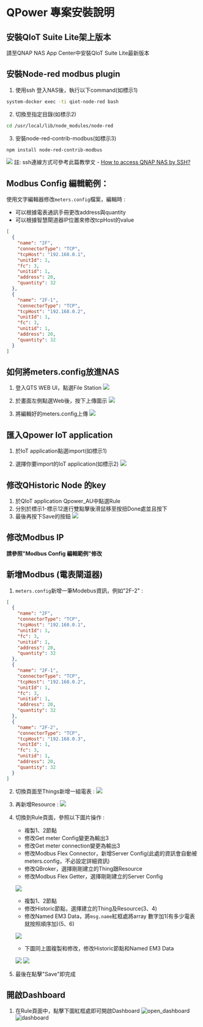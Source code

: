 # QPower 專案安裝說明

## 安裝QIoT Suite Lite架上版本
請至QNAP NAS App Center中安裝QIoT Suite Lite最新版本

## 安裝Node-red modbus plugin

1. 使用ssh 登入NAS後，執行以下command(如標示1)
  ```bash
  system-docker exec -ti qiot-node-red bash
  ```

  2. 切換至指定目錄(如標示2)
  ```bash
  cd /usr/local/lib/node_modules/node-red
  ```

  3. 安裝node-red-contrib-modbus(如標示3)
  ```bash
  npm install node-red-contrib-modbus
  ```
  ![](image/SSH.png)
  註: ssh連線方式可參考此篇教學文 - [How to access QNAP NAS by SSH?](https://www.qnap.com/en/how-to/knowledge-base/article/how-to-access-qnap-nas-by-ssh/)

## Modbus Config 編輯範例：
使用文字編輯器修改`meters.config`檔案，編輯時 : 

- 可以根據電表通訊手冊更改address與quantity
- 可以根據智慧閘道器IP位置來修改tcpHost的value

```json
[
  {
    "name": "2F",
    "connectorType": "TCP",
    "tcpHost": "192.168.0.1",
    "unitId": 1,
    "fc": 3,
    "unitid": 1,
    "address": 20,
    "quantity": 32
  },
  {
    "name": "2F-1",
    "connectorType": "TCP",
    "tcpHost": "192.168.0.2",
    "unitId": 1,
    "fc": 3,
    "unitid": 1,
    "address": 20,
    "quantity": 32
  }
]
```
## 如何將meters.config放進NAS

1. 登入QTS WEB UI，點選File Station
![](image/QTS.jpg)

2. 於畫面左側點選Web後，按下上傳圖示
![](image/file_station.jpg)

3. 將編輯好的meters.config上傳
![](image/upload_file.jpg)

## 匯入Qpower IoT application
1. 於IoT application點選import(如標示1)

2. 選擇你要import的IoT application(如標示2)
![](image/import.png)

## 修改QHistoric Node 的key
1. 於QIoT application Qpower_AU中點選Rule
2. 分別於標示1-標示12進行雙點擊後滑鼠移至按扭Done處並且按下
3. 最後再按下Save的按鈕
![](image/QHistoric.png)

## 修改Modbus IP
**請參照"Modbus Config 編輯範例"修改**

## 新增Modbus (電表閘道器)
1. `meters.config`新增一筆Modebus資訊，例如"2F-2" :
```json
[
  {
    "name": "2F",
    "connectorType": "TCP",
    "tcpHost": "192.168.0.1",
    "unitId": 1,
    "fc": 3,
    "unitid": 1,
    "address": 20,
    "quantity": 32
  },
  {
    "name": "2F-1",
    "connectorType": "TCP",
    "tcpHost": "192.168.0.2",
    "unitId": 1,
    "fc": 3,
    "unitid": 1,
    "address": 20,
    "quantity": 32
  },
  {
    "name": "2F-2",
    "connectorType": "TCP",
    "tcpHost": "192.168.0.3",
    "unitId": 1,
    "fc": 3,
    "unitid": 1,
    "address": 20,
    "quantity": 32
  }
]
```
2. 切換頁面至Things新增一組電表 :
    ![](image/thing_add.jpg)

3. 再新增Resource : 
    ![](image/resource_add.jpg)

4. 切換到Rule頁面，參照以下圖片操作 :
    * 複製1、2節點
    * 修改Get meter Config變更為輸出3
    * 修改Get meter connection變更為輸出3
    * 修改Modbus Flex Connector，新增Server Config(此處的資訊會自動被meters.config，不必設定詳細資訊)
    * 修改QBroker，選擇剛剛建立的Thing跟Resource
    * 修改Modbus Flex Getter，選擇剛剛建立的Server Config

    ![](image/rule1.jpg)

    * 複製1、2節點
    * 修改Historic節點，選擇建立的Thing及Resource(3、4)
    * 修改Named EM3 Data，將`msg.name`紅框處將array 數字加1(有多少電表就按照順序加)(5、6)

    ![](image/rule2.jpg)

    * 下圖同上圖複製和修改，修改Historic節點和Named EM3 Data

    ![](image/rule3.jpg)
    ![](image/rule4.jpg)

5. 最後在點擊"Save"即完成

## 開啟Dashboard

1. 在Rule頁面中，點擊下圖紅框處即可開啟Dashboard
   ![open_dashboard](image/open_dashboard.jpg)
   ![dashboard](image/dashboard.jpg)